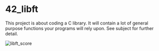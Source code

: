# 42_libft

This project is about coding a C library. It will contain a lot of general purpose functions your programs will rely upon. See subject for further detail.


![libft_score](https://user-images.githubusercontent.com/112497828/195978685-9a867f72-f018-4f9e-ae95-204f2e7ebe7c.png)
